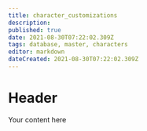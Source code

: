```yaml
---
title: character_customizations
description: 
published: true
date: 2021-08-30T07:22:02.309Z
tags: database, master, characters
editor: markdown
dateCreated: 2021-08-30T07:22:02.309Z
---
```


# Header
Your content here
